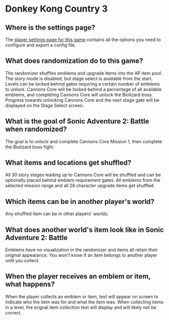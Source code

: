 # Donkey Kong Country 3

## Where is the settings page?

The [player settings page for this game](../player-settings) contains all the options you need to configure and export a config file.

## What does randomization do to this game?

The randomizer shuffles emblems and upgrade items into the AP item pool. The story mode is disabled, but stage select is available from the start. Levels can be locked behind gates requiring a certain number of emblems to unlock. Cannons Core will be locked behind a percentage of all available emblems, and completing Cannons Core will unlock the Biolizard boss. Progress towards unlocking Cannons Core and the next stage gate will be displayed on the Stage Select screen.

## What is the goal of Sonic Adventure 2: Battle when randomized?

The goal is to unlock and complete Cannons Core Mission 1, then complete the Biolizard boss fight.

## What items and locations get shuffled?

All 30 story stages leading up to Cannons Core will be shuffled and can be optionally placed behind emblem requirement gates. All emblems from the selected mission range and all 28 character upgrade items get shuffled.

## Which items can be in another player's world?

Any shuffled item can be in other players' worlds.

## What does another world's item look like in Sonic Adventure 2: Battle

Emblems have no visualization in the randomizer and items all retain their original appearance. You won't know if an item belongs to another player until you collect.

## When the player receives an emblem or item, what happens?

When the player collects an emblem or item, text will appear on screen to indicate who the item was for and what the item was. When collecting items in a level, the orignal item collection text will display and will likely not be correct.

